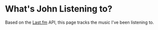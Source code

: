 # What's John Listening to?

Based on the [Last.fm](https://last.fm/) API, this page tracks the music I've been listening to.
